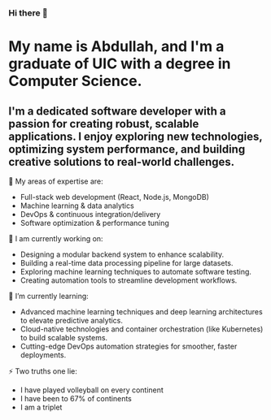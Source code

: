 ### Hi there 👋
# My name is Abdullah, and I'm a graduate of UIC with a degree in Computer Science. 
## I'm a dedicated software developer with a passion for creating robust, scalable applications. I enjoy exploring new technologies, optimizing system performance, and building creative solutions to real-world challenges.

🌟 My areas of expertise are:
- Full-stack web development (React, Node.js, MongoDB)
- Machine learning & data analytics
- DevOps & continuous integration/delivery
- Software optimization & performance tuning

🔭 I am currently working on:
- Designing a modular backend system to enhance scalability.
- Building a real-time data processing pipeline for large datasets.
- Exploring machine learning techniques to automate software testing.
- Creating automation tools to streamline development workflows.

🌱 I’m currently learning:
- Advanced machine learning techniques and deep learning architectures to elevate predictive analytics.
- Cloud-native technologies and container orchestration (like Kubernetes) to build scalable systems.
- Cutting-edge DevOps automation strategies for smoother, faster deployments.

⚡ Two truths one lie:
- I have played volleyball on every continent
- I have been to 67% of continents
- I am a triplet

<!--
**AbdullahHajIbrahim/AbdullahHajIbrahim** is a ✨ _special_ ✨ repository because its `README.md` (this file) appears on your GitHub profile.

Here are some ideas to get you started:

- 🔭 I’m currently working on ...
- 🌱 I’m currently learning ...
- 👯 I’m looking to collaborate on ...
- 🤔 I’m looking for help with ...
- 💬 Ask me about ...
- 📫 How to reach me: ...
- 😄 Pronouns: ...
- ⚡ Fun fact: ...
-->
